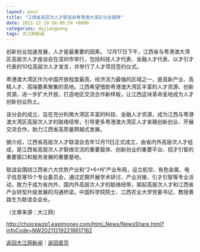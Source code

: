 ```yaml
---
layout: post
title: "江西省高层次人才联谊会粤港澳大湾区分会揭牌"
date: 2021-12-19 16:00:54 +0800
categories: dajiangwang
tags: 大江网新闻
---
```

<p> 创新创业加速发展，人才是最重要的因素。 12月17日下午，江西省与粤港澳大湾区高层次人才座谈会在深圳市举行，包括科技人才代表、金融人才代表、以才引才代表的10位高层次人才发言，并举行了人才项目签约仪式。</p>
 <p>粤港澳大湾区作为中国开放程度最高、经济活力最强的区域之一，是高新产业、高精人才、高端要素聚集的高地。江西希望借助粤港澳大湾区丰富的人才资源、创新资源，进一步扩大开放，打造地区交流合作新样板，让江西这块革命圣地成为人才创新创业热土。</p>
 <p>该分会的成立，旨在充分利用大湾区丰富的科技、金融人才资源，成为江西与粤港澳大湾区高层次人才的联络纽带，引导更多粤港澳大湾区人才来赣创新创业、开展交流合作，助力江西省高质量跨越式发展。</p>
 <p>据介绍，江西省高层次人才联谊会去年12月11日正式成立，由省内外高层次人才组成，是江西省高层次人才联络交流的重要载体、创新创业的重要平台、招才引智的重要窗口和服务发展的重要基地。</p>
 <p>联谊会围绕江西省六大优势产业和“2+6+N”产业布局，设立航空、有色金属、电子信息等15个专业委员会，通过定期开展学术研讨、产业对接、引才引智等专业活动，致力于成为省内外、国内外高层次人才的联络纽带，架起高层次人才和江西省产业转型升级发展的沟通桥梁。中国科学院院士、江西农业大学党委书记、教授黄路生为联谊会会长。</p><p class="em_media">（文章来源：大江网）</p>

<http://choicewzp1.eastmoney.com/html_News/NewsShare.html?infoCode=NW202112192218617162>

[返回大江网新闻](//finews.withounder.com/category/dajiangwang.html)｜[返回首页](//finews.withounder.com/)